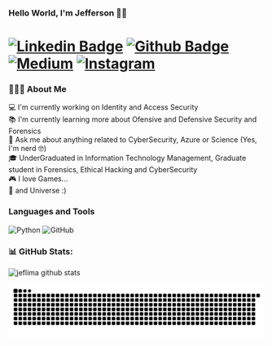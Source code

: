 ### Hello World, I'm Jefferson 🐱‍💻

# [![Linkedin Badge](https://img.shields.io/badge/-LinkedIn-0077B5?style=flat&logo=Linkedin&logoColor=white&link=https://www.linkedin.com/in/jsilvaalveslima/)](https://www.linkedin.com/in/jsilvaalveslima/) [![Github Badge](https://img.shields.io/badge/-Github-242A2D?style=flat&logo=Github&logoColor=white&link=https://github.com/jeflima/)](https://github.com/jeflima/) [![Medium](https://img.shields.io/badge/-medium-242A2D?style=flat&logo=medium&logoColor=white&link=https://jeflima.medium.com)](https://jeflima.medium.com) [![Instagram](https://img.shields.io/badge/-instagram-D42F8A?style=flat&logo=instagram&logoColor=white&link=https://www.instagram.com/thejeflima)](https://www.instagram.com/thejeflima)

### 👨🏻‍💻 About Me
  
💻 I'm currently working on Identity and Access Security<br>
📚 I'm currently learning more about Ofensive and Defensive Security and Forensics<br>
💬 Ask me about anything related to CyberSecurity, Azure or Science (Yes, I'm nerd :nerd_face:)<br>
🎓 UnderGraduated in Information Technology Management, Graduate student in Forensics, Ethical Hacking and CyberSecurity<br>
🎮 I love Games...<br/>
🌌 and Universe :)
<div align="left">
  <h3><b>Languages and Tools</b></h3>
  </div>
<p align="left">
<img align="center" alt="Python" width="26px" src="https://github.com/darshanr27/darshanr27/blob/master/Assets/python.png" />
<img align="center" alt="GitHub" width="26px" src="https://github.com/darshanr27/darshanr27/blob/master/Assets/github.png" />

<br />
 
  <!--   Stats -->
### 📊 GitHub Stats:
![jeflima github stats](https://github-readme-stats.vercel.app/api?username=jeflima&theme=nord&show_icons=true&count_private=true&line_height=20&title_color=FFFFFF&icon_color=FFFFFF&text_color=FFFFFF&bg_color=0D1117)

 ![Snake animation](https://github.com/jeflima/jeflima/blob/output/github-contribution-grid-snake.svg)


